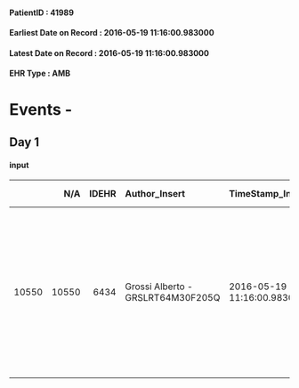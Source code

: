 
#### PatientID : 41989
#### Earliest Date on Record : 2016-05-19 11:16:00.983000
#### Latest Date on Record : 2016-05-19 11:16:00.983000
#### EHR Type : AMB

# Events - 

## Day 1

#### input
|       |    N/A |   IDEHR | Author_Insert                     | TimeStamp_Insert           | EHRType   |   PatientID |   IDDigitalSignDocument | persone_vicine   |   Unnamed: 0_x.1 |   IDANAMNESI_SOCIALE | Patient   | Paziente_T   |   Non_Rilevabile_x.1 | Note_Non_Rilevabile_x.1   | chk_contr_sintomi   | opt_paziente_a   | opt_adeguatezza   | ds_note_ad                                                                                          | opt_paziente_solo   | opt_presente_assente   | opt_Ins_vol   | ds_note_prio                                                                                                                                                                                    | opt_paziente_ad   | Needs     |
|------:|-------:|--------:|:----------------------------------|:---------------------------|:----------|------------:|------------------------:|:-----------------|-----------------:|---------------------:|:----------|:-------------|---------------------:|:--------------------------|:--------------------|:-----------------|:------------------|:----------------------------------------------------------------------------------------------------|:--------------------|:-----------------------|:--------------|:------------------------------------------------------------------------------------------------------------------------------------------------------------------------------------------------|:------------------|:----------|
| 10550 |  10550 |    6434 | Grossi Alberto - GRSLRT64M30F205Q | 2016-05-19 11:16:00.983000 | AMB       |       41989 |                  369112 | N/A              |             3314 |                 2139 | Si#1      | Parziale#2   |                    0 | NR                        | controllo sintomi#0 | Congruenti#1     | No#0              | Il paziente vive solo, seguito sai SS del comune. Non sono segnalati parenti in grado di assisterlo | Si#1                | Assente#0              | Si#1          | Al paziente √® stato detto che sar√† trasferito in una struttura di convalescenza. L'ematologia e l'urologia hanno convenuto che non √® pi√π opportuno continuare con il supporto trasfusionale | Totale#2          | Clinici#0 |



